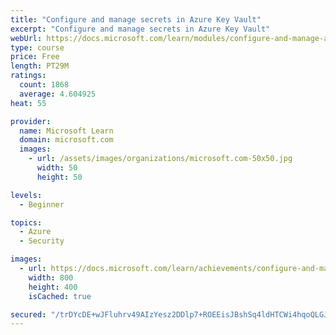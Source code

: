 ```yaml
---
title: "Configure and manage secrets in Azure Key Vault"
excerpt: "Configure and manage secrets in Azure Key Vault"
webUrl: https://docs.microsoft.com/learn/modules/configure-and-manage-azure-key-vault/
type: course
price: Free
length: PT29M
ratings:
  count: 1868
  average: 4.604925
heat: 55

provider:
  name: Microsoft Learn
  domain: microsoft.com
  images:
    - url: /assets/images/organizations/microsoft.com-50x50.jpg
      width: 50
      height: 50

levels:
  - Beginner

topics:
  - Azure
  - Security

images:
  - url: https://docs.microsoft.com/learn/achievements/configure-and-manage-azure-key-vault-social.png
    width: 800
    height: 400
    isCached: true

secured: "/trDYcDE+wJFluhrv49AIzYesz2DDlp7+ROEEisJBshSq4ldHTCWi4hqoQLGJX3gbmxB0C9AQ/BqNd1cbJDnpXTPakML3XNku8AWZb6uVFGkSpgLhsSdf1VG1iAmr2JZ6TrVIontFAFTs7xO9QmodNvTGjJC69Tz1IqRYiFAdEy2eQhac2d9PqvnvNfCmR5YHgEbnwgcmjsOVLObG8bNwhPi8XSjPs0AK0vZnhatb7qk/dH+G/JSEJoecPZtkXr/oCXyL1DqSlAwlUndQ3SzudPOmSu7Pxr09Uzj0THdXXdT4e+fR5UweHX6Ig4QzHcFkxVSiQeh+WIefYgwvfU8H3d7GPhoMXh9Am+C0XC+FwaaTYyj4MTd8K4+GGj0H50p3uiQjQxAohvUEOqTWOwM461XHtgz1XlBVXaVQG3CPEw=;uGHcC+h/FIG3Tw9YvFYKrw=="
---
```


